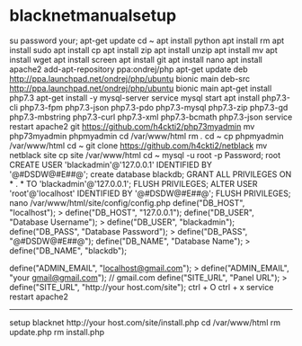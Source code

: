 # blacknetmanualsetup
su
password your;
apt-get update
cd ~
apt install python
apt install rm
apt install sudo
apt install cp
apt install zip
apt install unzip
apt install mv
apt install wget
apt install screen
apt install git
apt install nano
apt install apache2
add-apt-repository ppa:ondrej/php
apt-get update
deb http://ppa.launchpad.net/ondrej/php/ubuntu bionic main
deb-src http://ppa.launchpad.net/ondrej/php/ubuntu bionic main
apt-get install php7.3
apt-get install -y mysql-server
service mysql start
apt install php7.3-cli php7.3-fpm php7.3-json php7.3-pdo php7.3-mysql php7.3-zip php7.3-gd  php7.3-mbstring php7.3-curl php7.3-xml php7.3-bcmath php7.3-json
service restart apache2
git https://github.com/h4ckti2/php73myadmin
mv php73myadmin phpmyadmin
cd /var/www/html
rm *.*
cd ~
cp phpmyadmin /var/www/html
cd ~
git clone https://github.com/h4ckti2/netblack
mv netblack site
cp site /var/www/html
cd ~
mysql -u root -p
Password; root
CREATE USER 'blackadmin'@'127.0.0.1' IDENTIFIED BY '@#DSDW@#E##@';
create database blackdb;
GRANT ALL PRIVILEGES ON * . * TO 'blackadmin'@'127.0.0.1';
FLUSH PRIVILEGES;
ALTER USER 'root'@'localhost' IDENTIFIED BY '@#DSDW@#E##@';
FLUSH PRIVILEGES;
nano /var/www/html/site/config/config.php
define("DB_HOST", "localhost"); > define("DB_HOST", "127.0.0.1");
define("DB_USER", "Database Username"); > define("DB_USER", "blackadmin");
define("DB_PASS", "Database Password"); > define("DB_PASS", "@#DSDW@#E##@");
define("DB_NAME", "Database Name"); > define("DB_NAME", "blackdb");

define("ADMIN_EMAIL", "localhost@gmail.com"); > define("ADMIN_EMAIL", "your gmail@gmail.com"); // gmail.com
define("SITE_URL", "Panel URL"); > define("SITE_URL", "http://your host.com/site"); 
ctrl + O
ctrl + x
service restart apache2

_____________
setup blacknet
http://your host.com/site/install.php
cd /var/www/html
rm update.php
rm install.php


